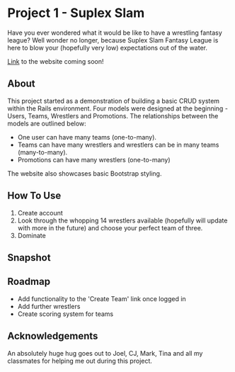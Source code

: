 # Project 1 - Suplex Slam

Have you ever wondered what it would be like to have a wrestling fantasy league? Well wonder no longer, because Suplex Slam Fantasy League is here to blow your (hopefully very low) expectations out of the water.

[Link]() to the website coming soon!

## About

This project started as a demonstration of building a basic CRUD system within the Rails environment. Four models were designed at the beginning - Users, Teams, Wrestlers and Promotions. The relationships between the models are outlined below:

* One user can have many teams (one-to-many).
* Teams can have many wrestlers and wrestlers can be in many teams (many-to-many).
* Promotions can have many wrestlers (one-to-many)

The website also showcases basic Bootstrap styling.

## How To Use

1. Create account
2. Look through the whopping 14 wrestlers available (hopefully will update with more in the future) and choose your perfect team of three.
3. Dominate

## Snapshot

## Roadmap

* Add functionality to the 'Create Team' link once logged in
* Add further wrestlers
* Create scoring system for teams

## Acknowledgements

An absolutely huge hug goes out to Joel, CJ, Mark, Tina and all my classmates for helping me out during this project. 



